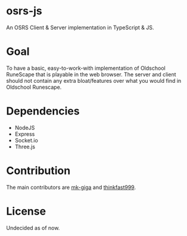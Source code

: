 # osrs-js
An OSRS Client & Server implementation in TypeScript & JS.

# Goal
To have a basic, easy-to-work-with implementation of Oldschool RuneScape that is playable in the web browser. The server and client should not contain any extra bloat/features over what you would find in Oldschool Runescape.

# Dependencies
* NodeJS
* Express
* Socket.io
* Three.js
  
# Contribution
The main contributors are [mk-giga][user1] and [thinkfast999][user2].

# License
Undecided as of now.

[user1]: <https://github.com/mk-giga> "mk-giga"
[user2]: <https://github.com/thinkfast999> "thinkfast999"
